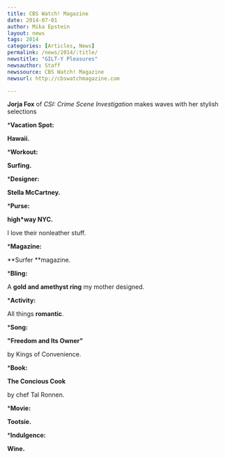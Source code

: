 ```yaml
---
title: CBS Watch! Magazine
date: 2014-07-01
author: Mika Epstein
layout: news
tags: 2014
categories: [Articles, News]
permalink: /news/2014/:title/
newstitle: "GILT-Y Pleasures"
newsauthor: Staff  
newssource: CBS Watch! Magazine  
newsurl: http://cbswatchmagazine.com  

---
```


**Jorja Fox** of *CSI: Crime Scene Investigation* makes waves with her stylish selections

***Vacation Spot:**  
  
**Hawaii.**

***Workout:**  
  
**Surfing.**

***Designer:**  
  
**Stella McCartney.**

***Purse:**  
  
**high*way NYC.**  
  
I love their nonleather stuff.

***Magazine:**
  
**Surfer **magazine.

***Bling:** 
  
A **gold and amethyst ring** my mother designed.

***Activity:**
  
All things **romantic**.

***Song:** 
  
**"Freedom and Its Owner"**  
  
by Kings of Convenience.

***Book:**
  
**The Concious Cook**  
  
by chef Tal Ronnen.

***Movie:**  
  
**Tootsie.**

***Indulgence:**
  
**Wine.**  
